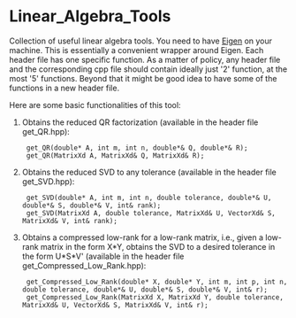 Linear_Algebra_Tools
====================

Collection of useful linear algebra tools. You need to have [Eigen](http://eigen.tuxfamily.org/) on your machine. This is essentially a convenient wrapper around Eigen. Each header file has one specific function. As a matter of policy, any header file and the corresponding cpp file should contain ideally just '2' function, at the most '5' functions. Beyond that it might be good idea to have some of the functions in a new header file.

Here are some basic functionalities of this tool:

1. Obtains the reduced QR factorization (available in the header file get_QR.hpp):

		get_QR(double* A, int m, int n, double*& Q, double*& R);
		get_QR(MatrixXd A, MatrixXd& Q, MatrixXd& R);

2. Obtains the reduced SVD to any tolerance (available in the header file get_SVD.hpp):

		get_SVD(double* A, int m, int n, double tolerance, double*& U, double*& S, double*& V, int& rank);
		get_SVD(MatrixXd A, double tolerance, MatrixXd& U, VectorXd& S, MatrixXd& V, int& rank);

3. Obtains a compressed low-rank for a low-rank matrix, i.e., given a low-rank matrix in the form X\*Y, obtains the SVD to a desired tolerance in the form U\*S\*V' (available in the header file get_Compressed_Low_Rank.hpp):

		get_Compressed_Low_Rank(double* X, double* Y, int m, int p, int n, double tolerance, double*& U, double*& S, double*& V, int& r);
		get_Compressed_Low_Rank(MatrixXd X, MatrixXd Y, double tolerance, MatrixXd& U, VectorXd& S, MatrixXd& V, int& r);